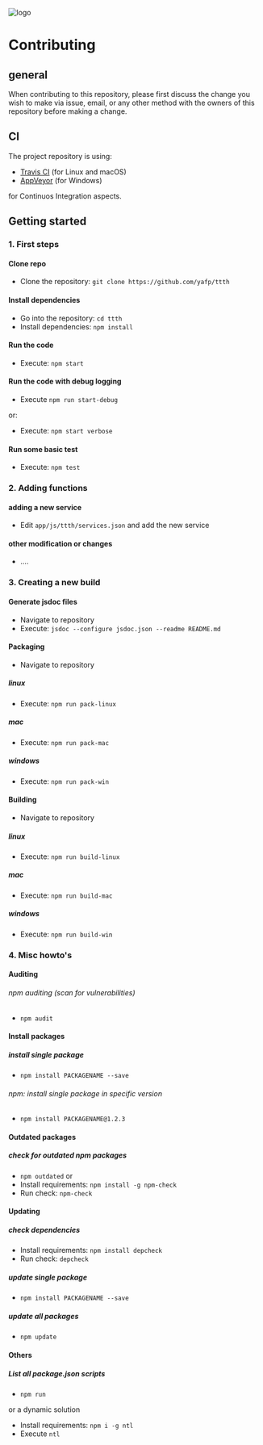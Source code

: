 ![logo](https://raw.githubusercontent.com/yafp/ttth/master/.github/logo/128x128.png)

# Contributing


## general
When contributing to this repository, please first discuss the change you wish to make via issue,
email, or any other method with the owners of this repository before making a change.


## CI
The project repository is using:

* [Travis CI](https://travis-ci.org/) (for Linux and macOS)
* [AppVeyor](https://ci.appveyor.com/project/yafp/ttth) (for Windows)

for Continuos Integration aspects.


## Getting started

### 1. First steps

#### Clone repo
* Clone the repository: ```git clone https://github.com/yafp/ttth```

#### Install dependencies
* Go into the repository: ```cd ttth```
* Install dependencies: ```npm install```

#### Run the code
* Execute: ```npm start```


#### Run the code with debug logging
* Execute ```npm run start-debug```

or:

* Execute: ```npm start verbose```


#### Run some basic test
* Execute: ```npm test```




### 2. Adding functions

#### adding a new service
* Edit ```app/js/ttth/services.json``` and add the new service

#### other modification or changes
* ....


### 3. Creating a new build

#### Generate jsdoc files
* Navigate to repository
* Execute: ```jsdoc --configure jsdoc.json --readme README.md```


#### Packaging
* Navigate to repository

##### linux
* Execute: ```npm run pack-linux```

##### mac
* Execute: ```npm run pack-mac```

##### windows
* Execute: ```npm run pack-win```



#### Building
* Navigate to repository

##### linux
* Execute: ```npm run build-linux```

##### mac
* Execute: ```npm run build-mac```

##### windows
* Execute: ```npm run build-win```



### 4. Misc howto's

#### Auditing

###### npm auditing (scan for vulnerabilities)
* ```npm audit```

#### Install packages

##### install single package
* ```npm install PACKAGENAME --save```

###### npm: install single package in specific version
* ```npm install PACKAGENAME@1.2.3```


#### Outdated packages

##### check for outdated npm packages
* ```npm outdated```
or
* Install requirements: ```npm install -g npm-check```
* Run check: ```npm-check```


#### Updating

##### check dependencies
* Install requirements: ```npm install depcheck```
* Run check: ```depcheck```

##### update single package
* ```npm install PACKAGENAME --save```

##### update all packages
* ```npm update```



#### Others
##### List all package.json scripts
* ```npm run```

or a dynamic solution

* Install requirements: ```npm i -g ntl```
* Execute ```ntl```
